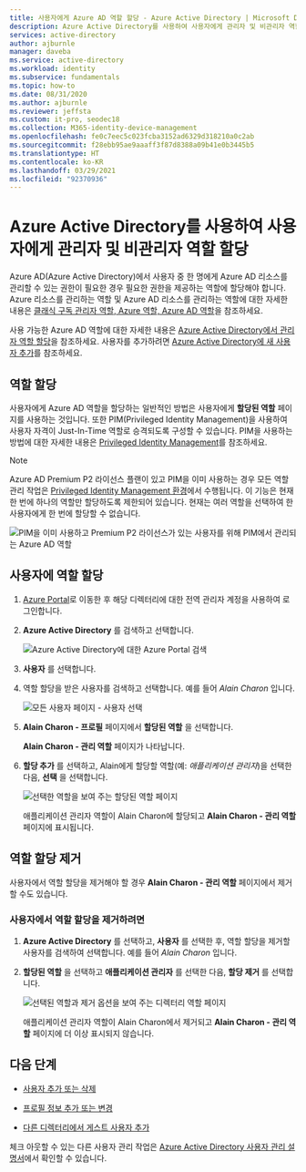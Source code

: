 ```yaml
---
title: 사용자에게 Azure AD 역할 할당 - Azure Active Directory | Microsoft Docs
description: Azure Active Directory를 사용하여 사용자에게 관리자 및 비관리자 역할을 할당하는 방법에 대한 지침입니다.
services: active-directory
author: ajburnle
manager: daveba
ms.service: active-directory
ms.workload: identity
ms.subservice: fundamentals
ms.topic: how-to
ms.date: 08/31/2020
ms.author: ajburnle
ms.reviewer: jeffsta
ms.custom: it-pro, seodec18
ms.collection: M365-identity-device-management
ms.openlocfilehash: fe0c7eec5c023fcba3152ad6329d318210a0c2ab
ms.sourcegitcommit: f28ebb95ae9aaaff3f87d8388a09b41e0b3445b5
ms.translationtype: HT
ms.contentlocale: ko-KR
ms.lasthandoff: 03/29/2021
ms.locfileid: "92370936"
---
```

# <a name="assign-administrator-and-non-administrator-roles-to-users-with-azure-active-directory"></a>Azure Active Directory를 사용하여 사용자에게 관리자 및 비관리자 역할 할당

Azure AD(Azure Active Directory)에서 사용자 중 한 명에게 Azure AD 리소스를 관리할 수 있는 권한이 필요한 경우 필요한 권한을 제공하는 역할에 할당해야 합니다. Azure 리소스를 관리하는 역할 및 Azure AD 리소스를 관리하는 역할에 대한 자세한 내용은 [클래식 구독 관리자 역할, Azure 역할, Azure AD 역할](../../role-based-access-control/rbac-and-directory-admin-roles.md)을 참조하세요.

사용 가능한 Azure AD 역할에 대한 자세한 내용은 [Azure Active Directory에서 관리자 역할 할당](../roles/permissions-reference.md)을 참조하세요. 사용자를 추가하려면 [Azure Active Directory에 새 사용자 추가](add-users-azure-active-directory.md)를 참조하세요.

## <a name="assign-roles"></a>역할 할당

사용자에게 Azure AD 역할을 할당하는 일반적인 방법은 사용자에게 **할당된 역할** 페이지를 사용하는 것입니다. 또한 PIM(Privileged Identity Management)을 사용하여 사용자 자격이 Just-In-Time 역할로 승격되도록 구성할 수 있습니다. PIM을 사용하는 방법에 대한 자세한 내용은 [Privileged Identity Management](../privileged-identity-management/index.yml)를 참조하세요.

> [!Note]
> Azure AD Premium P2 라이선스 플랜이 있고 PIM을 이미 사용하는 경우 모든 역할 관리 작업은 [Privileged Identity Management 환경](../roles/manage-roles-portal.md)에서 수행됩니다. 이 기능은 현재 한 번에 하나의 역할만 할당하도록 제한되어 있습니다. 현재는 여러 역할을 선택하여 한 사용자에게 한 번에 할당할 수 없습니다.
>
> ![PIM을 이미 사용하고 Premium P2 라이선스가 있는 사용자를 위해 PIM에서 관리되는 Azure AD 역할](./media/active-directory-users-assign-role-azure-portal/pim-manages-roles-for-p2.png)

## <a name="assign-a-role-to-a-user"></a>사용자에 역할 할당

1. [Azure Portal](https://portal.azure.com/)로 이동한 후 해당 디렉터리에 대한 전역 관리자 계정을 사용하여 로그인합니다.

2. **Azure Active Directory** 를 검색하고 선택합니다.

      ![Azure Active Directory에 대한 Azure Portal 검색](media/active-directory-users-assign-role-azure-portal/search-azure-active-directory.png)

3. **사용자** 를 선택합니다.

4. 역할 할당을 받은 사용자를 검색하고 선택합니다. 예를 들어 _Alain Charon_ 입니다.

      ![모든 사용자 페이지 - 사용자 선택](media/active-directory-users-assign-role-azure-portal/directory-role-select-user.png)

5. **Alain Charon - 프로필** 페이지에서 **할당된 역할** 을 선택합니다.

    **Alain Charon - 관리 역할** 페이지가 나타납니다.

6. **할당 추가** 를 선택하고, Alain에게 할당할 역할(예: _애플리케이션 관리자_)을 선택한 다음, **선택** 을 선택합니다.

    ![선택한 역할을 보여 주는 할당된 역할 페이지](media/active-directory-users-assign-role-azure-portal/directory-role-select-role.png)

    애플리케이션 관리자 역할이 Alain Charon에 할당되고 **Alain Charon - 관리 역할** 페이지에 표시됩니다.

## <a name="remove-a-role-assignment"></a>역할 할당 제거

사용자에서 역할 할당을 제거해야 할 경우 **Alain Charon - 관리 역할** 페이지에서 제거할 수도 있습니다.

### <a name="to-remove-a-role-assignment-from-a-user"></a>사용자에서 역할 할당을 제거하려면

1. **Azure Active Directory** 를 선택하고, **사용자** 를 선택한 후, 역할 할당을 제거할 사용자를 검색하여 선택합니다. 예를 들어 _Alain Charon_ 입니다.

2. **할당된 역할** 을 선택하고 **애플리케이션 관리자** 를 선택한 다음, **할당 제거** 를 선택합니다.

    ![선택된 역할과 제거 옵션을 보여 주는 디렉터리 역할 페이지](media/active-directory-users-assign-role-azure-portal/directory-role-remove-role.png)

    애플리케이션 관리자 역할이 Alain Charon에서 제거되고 **Alain Charon - 관리 역할** 페이지에 더 이상 표시되지 않습니다.

## <a name="next-steps"></a>다음 단계

- [사용자 추가 또는 삭제](add-users-azure-active-directory.md)

- [프로필 정보 추가 또는 변경](active-directory-users-profile-azure-portal.md)

- [다른 디렉터리에서 게스트 사용자 추가](../external-identities/what-is-b2b.md)

체크 아웃할 수 있는 다른 사용자 관리 작업은 [Azure Active Directory 사용자 관리 설명서](../enterprise-users/index.yml)에서 확인할 수 있습니다.